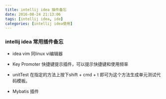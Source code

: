 ```yaml
---
title: intellij idea 插件备忘
date: 2016-08-24 21:13:06
tags: [intellij idea, ide]
categories: [intellij idea使用]
---
```


### intellij idea 常用插件备忘

- idea vim   同linux vi编辑器

- Key Promoter   快捷键提示插件，可以提示快捷键和使用频率

- unitTest 在指定的方法上按下shift + cmd + t 即可为这个方法生成单元测试代码模板。

- Mybatis 插件

  ​